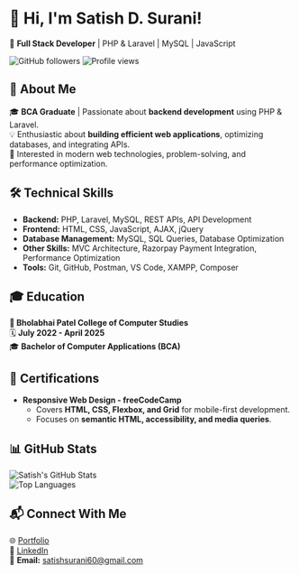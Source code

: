 # 👋 Hi, I'm Satish D. Surani!  

🚀 **Full Stack Developer** | PHP & Laravel | MySQL | JavaScript  

![GitHub followers](https://img.shields.io/github/followers/satishsurani?style=social)
![Profile views](https://komarev.com/ghpvc/?username=satishsurani&color=blue)

## 🔹 About Me  
🎓 **BCA Graduate** | Passionate about **backend development** using PHP & Laravel.  
💡 Enthusiastic about **building efficient web applications**, optimizing databases, and integrating APIs.  
📌 Interested in modern web technologies, problem-solving, and performance optimization.  

## 🛠️ Technical Skills  
- **Backend:** PHP, Laravel, MySQL, REST APIs, API Development  
- **Frontend:** HTML, CSS, JavaScript, AJAX, jQuery  
- **Database Management:** MySQL, SQL Queries, Database Optimization  
- **Other Skills:** MVC Architecture, Razorpay Payment Integration, Performance Optimization  
- **Tools:** Git, GitHub, Postman, VS Code, XAMPP, Composer  

## 🎓 Education  
**📍 Bholabhai Patel College of Computer Studies**  
🗓️ **July 2022 - April 2025**  
🎓 **Bachelor of Computer Applications (BCA)**  

## 📜 Certifications  
- **Responsive Web Design - freeCodeCamp**  
  - Covers **HTML, CSS, Flexbox, and Grid** for mobile-first development.  
  - Focuses on **semantic HTML, accessibility, and media queries**.  

## 📊 GitHub Stats  
![Satish's GitHub Stats](https://github-readme-stats.vercel.app/api?username=satishsurani&show_icons=true&theme=radical)  
![Top Languages](https://github-readme-stats.vercel.app/api/top-langs/?username=satishsurani&layout=compact&theme=radical)  

## 📬 Connect With Me  
🌐 [Portfolio](https://satishsurani.vercel.app/)  
🔗 [LinkedIn](https://linkedin.com/in/satishsurani)  
📧 **Email:** satishsurani60@gmail.com  
